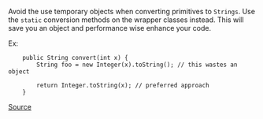 Avoid the use temporary objects when converting primitives to `Strings`. Use the `static` conversion methods on the wrapper classes instead. This will save you an object and performance wise enhance your code.

Ex:

```
	public String convert(int x) {
		String foo = new Integer(x).toString(); // this wastes an object

		return Integer.toString(x); // preferred approach
	}
```

[Source](http://pmd.sourceforge.net/pmd-5.3.2/pmd-java/rules/java/unnecessary.html#UnnecessaryConversionTemporary)
